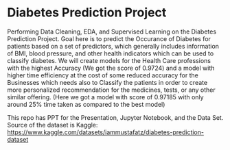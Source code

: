 # Diabetes Prediction Project

Performing Data Cleaning, EDA, and Supervised Learning on the Diabetes Prediction Project. Goal here is to predict the Occurance of Diabetes for patients based on a set of predictors, which generally includes information of BMI, blood pressure, and other health indicators which can be used to classify diabetes. We will create models for the Health Care professions with the highest Accuracy (We got the score of 0.9724) and a model with higher time efficiency at the cost of some reduced accuracy for the Businesses which needs also to Classify the patients in order to create more personalized recommendation for the medicines, tests, or any other similar offering. (Here we got a model with score of 0.97185 with only around 25% time taken as compared to the best model)

This repo has PPT for the Presentation, Jupyter Notebook, and the Data Set. Source of the dataset is Kaggle: https://www.kaggle.com/datasets/iammustafatz/diabetes-prediction-dataset
